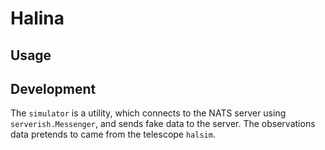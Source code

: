 # Halina



## Usage


## Development

The `simulator` is a utility, which connects to the NATS server using `serverish.Messenger`,
and sends fake data to the server. The observations data pretends to came from the telescope `halsim`.

